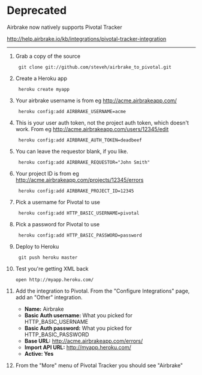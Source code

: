 Deprecated
==========

Airbrake now natively supports Pivotal Tracker

http://help.airbrake.io/kb/integrations/pivotal-tracker-integration

***

1. Grab a copy of the source

        git clone git://github.com/steveh/airbrake_to_pivotal.git

2. Create a Heroku app

        heroku create myapp

3. Your airbrake username is from eg http://acme.airbrakeapp.com/

        heroku config:add AIRBRAKE_USERNAME=acme

4. This is your user auth token, not the project auth token, which doesn't work. From eg http://acme.airbrakeapp.com/users/12345/edit

        heroku config:add AIRBRAKE_AUTH_TOKEN=deadbeef

5. You can leave the requestor blank, if you like.

        heroku config:add AIRBRAKE_REQUESTOR="John Smith"

6. Your project ID is from eg http://acme.airbrakeapp.com/projects/12345/errors

        heroku config:add AIRBRAKE_PROJECT_ID=12345

7. Pick a username for Pivotal to use

        heroku config:add HTTP_BASIC_USERNAME=pivotal

8. Pick a password for Pivotal to use

        heroku config:add HTTP_BASIC_PASSWORD=password

9. Deploy to Heroku

        git push heroku master

10. Test you're getting XML back

        open http://myapp.heroku.com/

11. Add the integration to Pivotal. From the "Configure Integrations" page, add an "Other" integration.

    * **Name:** Airbrake
    * **Basic Auth username:** What you picked for HTTP_BASIC_USERNAME
    * **Basic Auth password:** What you picked for HTTP_BASIC_PASSWORD
    * **Base URL:** http://acme.airbrakeapp.com/errors/
    * **Import API URL:** http://myapp.heroku.com/
    * **Active: Yes**

12. From the "More" menu of Pivotal Tracker you should see "Airbrake"
